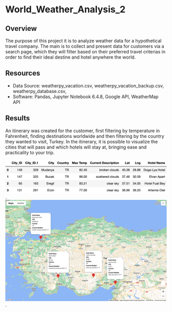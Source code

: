 # World_Weather_Analysis_2
## Overview
The purpose of this project it is to analyze weather data for a hypothetical travel company. The main is to collect and present data for customers via a search page, which they will filter based on their preferred travel criterias in order to find their ideal destine and hotel anywhere the world.

## Resources 
- Data Source: weatherpy_vacation.csv, weatherpy_vacation_backup.csv, weatherpy_database.csv, 
- Software: Pandas, Jupyter Notebook 6.4.8, Google API, WeatherMap API

## Results 
An itinerary was created for the customer, first filtering by temperature in Fahrenheit, finding destinations worldwide and then filtering by the country they wanted to visit, Turkey. In the itinerary, it is possible to visualize the cities that will pass and which hotels will stay at, bringing ease and practicality to your trip.

![Itinerary_dataframe](Vacation_Itinerary/Itinerary_dataframe.png).
![WeatherPy_travel_map_markers](Vacation_Itinerary/WeatherPy_travel_map_markers.png).
